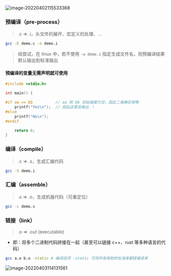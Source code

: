 
![image-20220402115533368](https://aliyun-oss-lpj.oss-cn-qingdao.aliyuncs.com/images/by-picgo/image-20220402115533368.png)

### 预编译（pre-process）

> .c => .i，头文件的展开、宏定义的处理、...

```bash
gcc -E demo.c -o demo.i
```

> 经尝试，在 linux 中，若不使用 `-o demo.i` 指定生成文件名，则预编译结果默认输出到标准输出

#### 预编译的变量无需声明就可使用

```c
#include <stdio.h>

int main() {

#if aa == bb          // aa 和 bb 初始值都为空，因此二者确实相等
    printf("Yes\n");  // 因此这里会输出 ！
#else
    printf("No\n");
#endif

    return 0;
}
```

### 编译（compile）

> .c => .s，生成汇编代码

```bash
gcc -S demo.i
```

### 汇编（assemble）

> .s => .o，生成机器代码（可重定位）

```bash
gcc -c demo.s
```

### 链接（link）

> .o => .out (executable)

- 即：将多个二进制代码拼接在一起（甚至可以链接 c++、rust 等多种语言的代码）

```bash
gcc a.o b.o -static # 编译选项 -static 可将所有用到的标准库都链接进来
```

![image-20220403114131561](https://aliyun-oss-lpj.oss-cn-qingdao.aliyuncs.com/images/by-picgo/image-20220403114131561.png)

